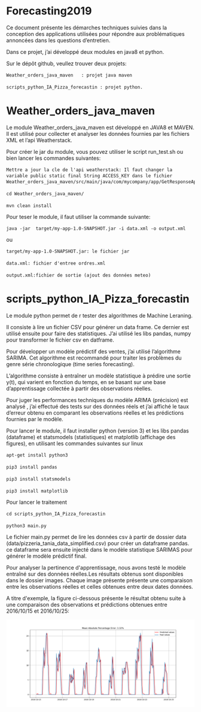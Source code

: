 # Forecasting2019

Ce document présente les démarches techniques suivies dans la conception des applications utilisées pour répondre aux problématiques  annoncées dans les questions d’entretien. 

Dans ce projet, j’ai développé deux modules en java8 et python.

Sur le dépôt github, veullez trouver deux projets:

    Weather_orders_java_maven 	: projet java maven
    
    scripts_python_IA_Pizza_forecastin : projet python.
#  Weather_orders_java_maven

Le module Weather_orders_java_maven est développé en  JAVA8 et MAVEN. Il est utilisé pour collecter et analyser les données fournies par les fichiers XML et l’api Weatherstack.

Pour créer le jar du module, vous pouvez utiliser le script run_test.sh ou bien lancer les commandes suivantes:

    Mettre a jour la cle de l'api weatherstack: Il faut changer la variable public static final String ACCESS_KEY dans le fichier  Weather_orders_java_maven/src/main/java/com/mycompany/app/GetResponseApi.java

    cd Weather_orders_java_maven/
    
    mvn clean install
    
Pour teser le module, il faut utiliser la commande suivante:

    java -jar  target/my-app-1.0-SNAPSHOT.jar -i data.xml -o output.xml
    
ou

    target/my-app-1.0-SNAPSHOT.jar: le fichier jar
    
    data.xml: fichier d'entree ordres.xml
    
    output.xml:fichier de sortie (ajout des données meteo)

 #   scripts_python_IA_Pizza_forecastin
 
Le  module python permet de r tester des algorithmes de Machine Leraning.

Il consiste à  lire un fichier CSV pour générer un  data frame. Ce dernier est utilisé ensuite pour faire des statistiques. J’ai utilisé les libs pandas, numpy pour  transformer le fichier csv en datframe.

Pour développer un modèle prédictif des ventes, j’ai utilisé l’algorithme SARIMA. Cet algorithme est  recommandé pour traiter les problèmes du genre série chronologique  (time series forecasting). 

L’algorithme consiste à entraîner un modèle statistique à prédire une sortie y(t), qui varient en fonction du temps, en se basant sur une base d’apprentissage  collectée à partir des observations réelles.  

Pour juger les performances techniques du modèle ARIMA (précision) est analysé , j’ai effectué des tests sur des données réels et j’ai affiché  le  taux d’erreur obtenu en comparant les observations réelles et les prédictions fournies par le modèle.

Pour lancer le module, il faut installer python (version 3) et les libs pandas (dataframe) et statsmodels (statistiques) et matplotlib (affichage des figures), en utilisant les commandes suivantes sur linux
   
    apt-get install python3
    
    pip3 install pandas
    
    pip3 install statsmodels
    
    pip3 install matplotlib
  
 Pour lancer le traitement 
   

    cd scripts_python_IA_Pizza_forecastin
    
    python3 main.py
    
 Le fichier main.py permet de lire les données csv à partir de dossier data (data/pizzeria_tania_data_simplified.csv) pour créer un dataframe pandas. ce dataframe sera ensuite injecté dans le modèle statistique SARIMAS pour générer le modèle prédictif final.
 
Pour analyser la pertinence d'apprentissage, nous avons testé le modèle entraîné sur des données réelles.Les résultats obtenus sont disponibles dans le dossier images. Chaque image présente présente une comparaison entre les observations réelles et  celles obtenues entre deux dates données.

A titre d'exemple, la figure ci-dessous présente le résultat obtenu suite à une comparaison des observations et prédictions obtenues entre 2016/10/15 et 2016/10/25:
               
 ![alt text](https://github.com/ANIS87/Forecasting2019/blob/master/scripts_python_IA_Pizza_forecastin/images/result_foredastin_from_2016-10-15_01_00_00_to_2016-10-25_01_00_00.png)      
    


